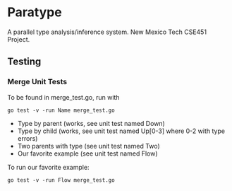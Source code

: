 Paratype
========

A parallel type analysis/inference system. New Mexico Tech CSE451 Project.

Testing
-------

### Merge Unit Tests
To be found in merge_test.go, run with

	go test -v -run Name merge_test.go

* Type by parent (works, see unit test named Down)
* Type by child (works, see unit test named Up[0-3] where 0-2 with type errors)
* Two parents with type (see unit test named Two)
* Our favorite example (see unit test named Flow)

To run our favorite example:

	go test -v -run Flow merge_test.go

